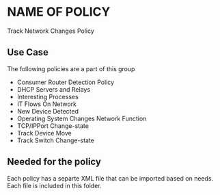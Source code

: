 # NAME OF POLICY

Track Network Changes Policy

## Use Case

The following policies are a part of this group

- Consumer Router Detection Policy
- DHCP Servers and Relays
- Interesting Processes
- IT Flows On Network
- New Device Detected
- Operating System Changes Network Function
- TCP/IPPort Change-state
- Track Device Move
- Track Switch Change-state

## Needed for the policy

Each policy has a separte XML file that can be imported based on needs. Each file is included in this folder.